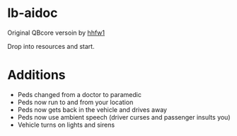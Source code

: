 # lb-aidoc

Original QBcore versoin by [hhfw1](https://github.com/hhfw1/hh_aidoc)

Drop into resources and start.

# Additions

* Peds changed from a doctor to paramedic
* Peds now run to and from your location
* Peds now gets back in the vehicle and drives away
* Peds now use ambient speech (driver curses and passenger insults you)
* Vehicle turns on lights and sirens
